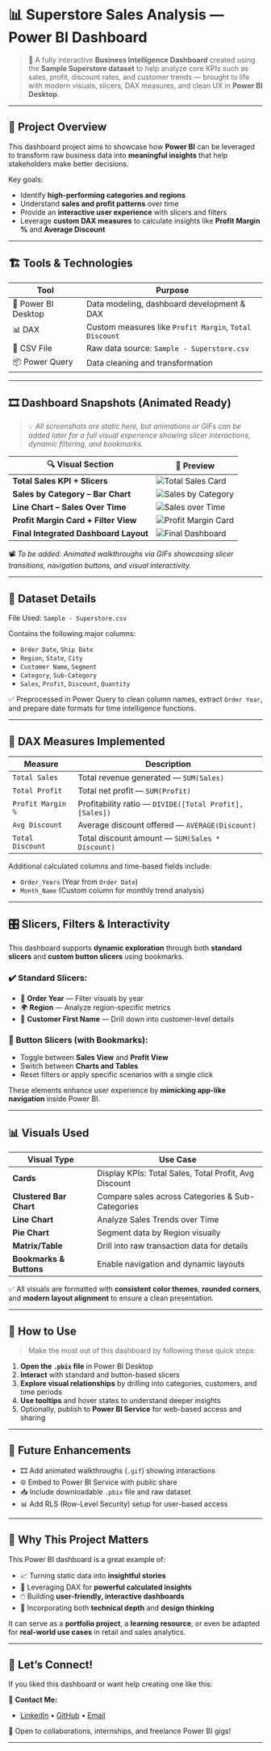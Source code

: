 # 📊 Superstore Sales Analysis — Power BI Dashboard

> 🎯 A fully interactive **Business Intelligence Dashboard** created using the **Sample Superstore dataset** to help analyze core KPIs such as sales, profit, discount rates, and customer trends — brought to life with modern visuals, slicers, DAX measures, and clean UX in **Power BI Desktop**.

---

## 🧾 Project Overview

This dashboard project aims to showcase how **Power BI** can be leveraged to transform raw business data into **meaningful insights** that help stakeholders make better decisions.

Key goals:
- Identify **high-performing categories and regions**
- Understand **sales and profit patterns** over time
- Provide an **interactive user experience** with slicers and filters
- Leverage **custom DAX measures** to calculate insights like **Profit Margin %** and **Average Discount**

---

## 🏗️ Tools & Technologies

| Tool               | Purpose                                                  |
|--------------------|----------------------------------------------------------|
| 🧮 Power BI Desktop | Data modeling, dashboard development & DAX               |
| 📊 DAX             | Custom measures like `Profit Margin`, `Total Discount`   |
| 📁 CSV File        | Raw data source: `Sample - Superstore.csv`               |
| 📦 Power Query     | Data cleaning and transformation                          |

---

## 🎞️ Dashboard Snapshots (Animated Ready)

> 💡 *All screenshots are static here, but animations or GIFs can be added later for a full visual experience showing slicer interactions, dynamic filtering, and bookmarks.*

| 🔍 Visual Section | 📸 Preview |
|------------------|------------|
| **Total Sales KPI + Slicers** | ![Total Sales Card](./1.png) |
| **Sales by Category – Bar Chart** | ![Sales by Category](./2.png) |
| **Line Chart – Sales Over Time** | ![Sales over Time](./3.png) |
| **Profit Margin Card + Filter View** | ![Profit Margin Card](./4.png) |
| **Final Integrated Dashboard Layout** | ![Final Dashboard](./5.png) |

📽️ *To be added: Animated walkthroughs via GIFs showcasing slicer transitions, navigation buttons, and visual interactivity.*

---

## 📁 Dataset Details

File Used: `Sample - Superstore.csv`

Contains the following major columns:
- `Order Date`, `Ship Date`
- `Region`, `State`, `City`
- `Customer Name`, `Segment`
- `Category`, `Sub-Category`
- `Sales`, `Profit`, `Discount`, `Quantity`

✅ Preprocessed in Power Query to clean column names, extract `Order Year`, and prepare date formats for time intelligence functions.

---

## 📐 DAX Measures Implemented

| Measure             | Description                                             |
|----------------------|---------------------------------------------------------|
| `Total Sales`        | Total revenue generated — `SUM(Sales)`                 |
| `Total Profit`       | Total net profit — `SUM(Profit)`                       |
| `Profit Margin %`    | Profitability ratio — `DIVIDE([Total Profit], [Sales])`|
| `Avg Discount`       | Average discount offered — `AVERAGE(Discount)`         |
| `Total Discount`     | Total discount amount — `SUM(Sales * Discount)`        |

Additional calculated columns and time-based fields include:
- `Order_Years` (Year from `Order Date`)
- `Month_Name` (Custom column for monthly trend analysis)

---

## 🎛️ Slicers, Filters & Interactivity

This dashboard supports **dynamic exploration** through both **standard slicers** and **custom button slicers** using bookmarks.

### ✔️ Standard Slicers:
- 📅 **Order Year** — Filter visuals by year
- 🌍 **Region** — Analyze region-specific metrics
- 👤 **Customer First Name** — Drill down into customer-level details

### 🔘 Button Slicers (with Bookmarks):
- Toggle between **Sales View** and **Profit View**
- Switch between **Charts and Tables**
- Reset filters or apply specific scenarios with a single click

These elements enhance user experience by **mimicking app-like navigation** inside Power BI.

---

## 📊 Visuals Used

| Visual Type          | Use Case                                                 |
|-----------------------|-----------------------------------------------------------|
| **Cards**             | Display KPIs: Total Sales, Total Profit, Avg Discount     |
| **Clustered Bar Chart** | Compare sales across Categories & Sub-Categories        |
| **Line Chart**        | Analyze Sales Trends over Time                            |
| **Pie Chart**         | Segment data by Region visually                           |
| **Matrix/Table**      | Drill into raw transaction data for details               |
| **Bookmarks & Buttons** | Enable navigation and dynamic layouts                    |

✅ All visuals are formatted with **consistent color themes**, **rounded corners**, and **modern layout alignment** to ensure a clean presentation.

---

## 🚀 How to Use

> Make the most out of this dashboard by following these quick steps:

1. **Open the `.pbix` file** in Power BI Desktop
2. **Interact** with standard and button-based slicers
3. **Explore visual relationships** by drilling into categories, customers, and time periods
4. **Use tooltips** and hover states to understand deeper insights
5. Optionally, publish to **Power BI Service** for web-based access and sharing

---

## 📌 Future Enhancements

- 🎞️ Add animated walkthroughs (`.gif`) showing interactions
- 🌐 Embed to Power BI Service with public share
- 📥 Include downloadable `.pbix` file and raw dataset
- 📊 Add RLS (Row-Level Security) setup for user-based access

---

## 🌟 Why This Project Matters

This Power BI dashboard is a great example of:
- 📈 Turning static data into **insightful stories**
- 🧠 Leveraging DAX for **powerful calculated insights**
- 🖱️ Building **user-friendly, interactive dashboards**
- 🧩 Incorporating both **technical depth** and **design thinking**

It can serve as a **portfolio project**, a **learning resource**, or even be adapted for **real-world use cases** in retail and sales analytics.

---

## 🙌 Let’s Connect!

If you liked this dashboard or want help creating one like this:

📩 **Contact Me:**
- [LinkedIn](#) • [GitHub](#) • [Email](#)

💼 Open to collaborations, internships, and freelance Power BI gigs!

---
